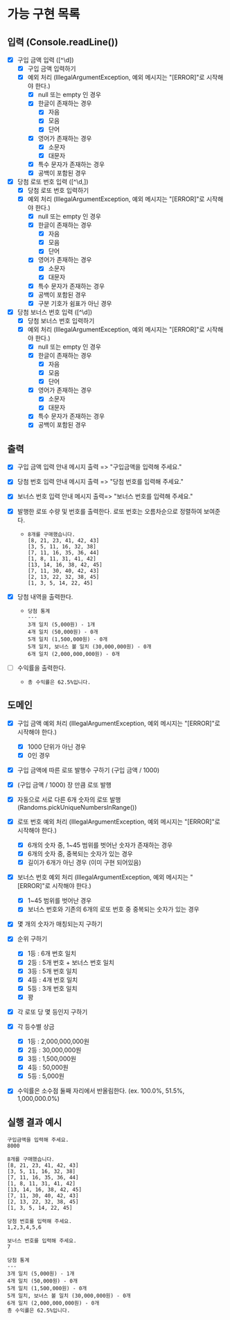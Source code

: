 # 가능 구현 목록

## 입력 (Console.readLine())
- [x] 구입 금액 입력 ([^\d])
  - [x] 구입 금액 입력하기
  - [x] 예외 처리 (IllegalArgumentException, 예외 메시지는 "[ERROR]"로 시작해야 한다.)
    - [x] null 또는 empty 인 경우
    - [x] 한글이 존재하는 경우
      - [x] 자음
      - [x] 모음
      - [x] 단어
    - [x] 영어가 존재하는 경우
      - [x] 소문자
      - [x] 대문자
    - [x] 특수 문자가 존재하는 경우
    - [x] 공백이 포함된 경우

- [x] 당첨 로또 번호 입력 ([^\d,])
  - [x] 당첨 로또 번호 입력하기
  - [x] 예외 처리 (IllegalArgumentException, 예외 메시지는 "[ERROR]"로 시작해야 한다.)
    - [x] null 또는 empty 인 경우
    - [x] 한글이 존재하는 경우
      - [x] 자음
      - [x] 모음
      - [x] 단어
    - [x] 영어가 존재하는 경우
      - [x] 소문자
      - [x] 대문자
    - [x] 특수 문자가 존재하는 경우
    - [x] 공백이 포함된 경우
    - [x] 구분 기호가 쉼표가 아닌 경우

- [x] 당첨 보너스 번호 입력 ([^\d])
  - [x] 당첨 보너스 번호 입력하기
  - [x] 예외 처리 (IllegalArgumentException, 예외 메시지는 "[ERROR]"로 시작해야 한다.)
    - [x] null 또는 empty 인 경우
    - [x] 한글이 존재하는 경우
      - [x] 자음
      - [x] 모음
      - [x] 단어
    - [x] 영어가 존재하는 경우
      - [x] 소문자
      - [x] 대문자
    - [x] 특수 문자가 존재하는 경우
    - [x] 공백이 포함된 경우

## 출력
- [x] 구입 금액 입력 안내 메시지 출력 => "구입금액을 입력해 주세요."

- [x] 당첨 번호 입력 안내 메시지 출력 => "당첨 번호를 입력해 주세요."

- [x] 보너스 번호 입력 안내 메시지 출력=> "보너스 번호를 입력해 주세요."

- [x] 발행한 로또 수량 및 번호를 출력한다. 로또 번호는 오름차순으로 정렬하여 보여준다.
  - ```
    8개를 구매했습니다.
    [8, 21, 23, 41, 42, 43]
    [3, 5, 11, 16, 32, 38]
    [7, 11, 16, 35, 36, 44]
    [1, 8, 11, 31, 41, 42]
    [13, 14, 16, 38, 42, 45]
    [7, 11, 30, 40, 42, 43]
    [2, 13, 22, 32, 38, 45]
    [1, 3, 5, 14, 22, 45]
    ```

- [x] 당첨 내역을 출력한다.
  - ```
    당첨 통계
    ---
    3개 일치 (5,000원) - 1개
    4개 일치 (50,000원) - 0개
    5개 일치 (1,500,000원) - 0개
    5개 일치, 보너스 볼 일치 (30,000,000원) - 0개
    6개 일치 (2,000,000,000원) - 0개
    ```

- [ ] 수익률을 출력한다.
  - `총 수익률은 62.5%입니다.`

## 도메인
- [x] 구입 금액 예외 처리 (IllegalArgumentException, 예외 메시지는 "[ERROR]"로 시작해야 한다.)
  - [x] 1000 단위가 아닌 경우
  - [x] 0인 경우

- [x] 구입 금액에 따른 로또 발행수 구하기 (구입 금액 / 1000)

- [x] (구입 금액 / 1000) 장 만큼 로또 발행

- [x] 자동으로 서로 다른 6개 숫자의 로또 발행 (Randoms.pickUniqueNumbersInRange())

- [x] 로또 번호 예외 처리 (IllegalArgumentException, 예외 메시지는 "[ERROR]"로 시작해야 한다.)
  - [x] 6개의 숫자 중, 1~45 범위를 벗어난 숫자가 존재하는 경우
  - [x] 6개의 숫자 중, 중복되는 숫자가 있는 경우
  - [x] 길이가 6개가 아닌 경우 (이미 구현 되어있음)

- [x] 보너스 번호 예외 처리 (IllegalArgumentException, 예외 메시지는 "[ERROR]"로 시작해야 한다.)
  - [x] 1~45 범위를 벗어난 경우
  - [x] 보너스 번호와 기존의 6개의 로또 번호 중 중복되는 숫자가 있는 경우

- [x] 몇 개의 숫자가 매칭되는지 구하기

- [x] 순위 구하기
  - [x] 1등 : 6개 번호 일치
  - [x] 2등 : 5개 번호 + 보너스 번호 일치
  - [x] 3등 : 5개 번호 일치
  - [x] 4등 : 4개 번호 일치
  - [x] 5등 : 3개 번호 일치
  - [x] 꽝

- [x] 각 로또 당 몇 등인지 구하기

- [x] 각 등수별 상금
  - [x] 1등 : 2,000,000,000원
  - [x] 2등 : 30,000,000원
  - [x] 3등 : 1,500,000원
  - [x] 4등 : 50,000원
  - [x] 5등 : 5,000원

- [x] 수익률은 소수점 둘째 자리에서 반올림한다. (ex. 100.0%, 51.5%, 1,000,000.0%)


## 실행 결과 예시

```
구입금액을 입력해 주세요.
8000

8개를 구매했습니다.
[8, 21, 23, 41, 42, 43] 
[3, 5, 11, 16, 32, 38] 
[7, 11, 16, 35, 36, 44] 
[1, 8, 11, 31, 41, 42] 
[13, 14, 16, 38, 42, 45] 
[7, 11, 30, 40, 42, 43] 
[2, 13, 22, 32, 38, 45] 
[1, 3, 5, 14, 22, 45]

당첨 번호를 입력해 주세요.
1,2,3,4,5,6

보너스 번호를 입력해 주세요.
7

당첨 통계
---
3개 일치 (5,000원) - 1개
4개 일치 (50,000원) - 0개
5개 일치 (1,500,000원) - 0개
5개 일치, 보너스 볼 일치 (30,000,000원) - 0개
6개 일치 (2,000,000,000원) - 0개
총 수익률은 62.5%입니다.
```
